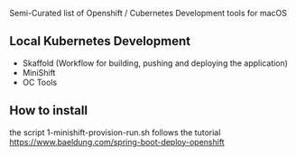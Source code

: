 Semi-Curated list of Openshift / Cubernetes Development tools 
for macOS

## Local Kubernetes Development
- Skaffold (Workflow for building, pushing and deploying the application)
- MiniShift
- OC Tools

## How to install
the script 1-minishift-provision-run.sh follows the tutorial https://www.baeldung.com/spring-boot-deploy-openshift
